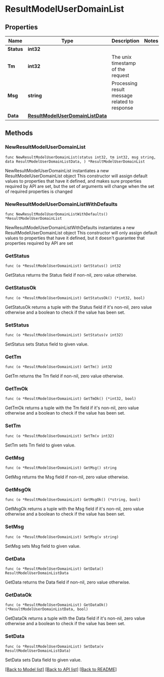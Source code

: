 # ResultModelUserDomainList

## Properties

Name | Type | Description | Notes
------------ | ------------- | ------------- | -------------
**Status** | **int32** |  | 
**Tm** | **int32** | The unix timestamp of the request | 
**Msg** | **string** | Processing result message related to response | 
**Data** | [**ResultModelUserDomainListData**](ResultModelUserDomainListData.md) |  | 

## Methods

### NewResultModelUserDomainList

`func NewResultModelUserDomainList(status int32, tm int32, msg string, data ResultModelUserDomainListData, ) *ResultModelUserDomainList`

NewResultModelUserDomainList instantiates a new ResultModelUserDomainList object
This constructor will assign default values to properties that have it defined,
and makes sure properties required by API are set, but the set of arguments
will change when the set of required properties is changed

### NewResultModelUserDomainListWithDefaults

`func NewResultModelUserDomainListWithDefaults() *ResultModelUserDomainList`

NewResultModelUserDomainListWithDefaults instantiates a new ResultModelUserDomainList object
This constructor will only assign default values to properties that have it defined,
but it doesn't guarantee that properties required by API are set

### GetStatus

`func (o *ResultModelUserDomainList) GetStatus() int32`

GetStatus returns the Status field if non-nil, zero value otherwise.

### GetStatusOk

`func (o *ResultModelUserDomainList) GetStatusOk() (*int32, bool)`

GetStatusOk returns a tuple with the Status field if it's non-nil, zero value otherwise
and a boolean to check if the value has been set.

### SetStatus

`func (o *ResultModelUserDomainList) SetStatus(v int32)`

SetStatus sets Status field to given value.


### GetTm

`func (o *ResultModelUserDomainList) GetTm() int32`

GetTm returns the Tm field if non-nil, zero value otherwise.

### GetTmOk

`func (o *ResultModelUserDomainList) GetTmOk() (*int32, bool)`

GetTmOk returns a tuple with the Tm field if it's non-nil, zero value otherwise
and a boolean to check if the value has been set.

### SetTm

`func (o *ResultModelUserDomainList) SetTm(v int32)`

SetTm sets Tm field to given value.


### GetMsg

`func (o *ResultModelUserDomainList) GetMsg() string`

GetMsg returns the Msg field if non-nil, zero value otherwise.

### GetMsgOk

`func (o *ResultModelUserDomainList) GetMsgOk() (*string, bool)`

GetMsgOk returns a tuple with the Msg field if it's non-nil, zero value otherwise
and a boolean to check if the value has been set.

### SetMsg

`func (o *ResultModelUserDomainList) SetMsg(v string)`

SetMsg sets Msg field to given value.


### GetData

`func (o *ResultModelUserDomainList) GetData() ResultModelUserDomainListData`

GetData returns the Data field if non-nil, zero value otherwise.

### GetDataOk

`func (o *ResultModelUserDomainList) GetDataOk() (*ResultModelUserDomainListData, bool)`

GetDataOk returns a tuple with the Data field if it's non-nil, zero value otherwise
and a boolean to check if the value has been set.

### SetData

`func (o *ResultModelUserDomainList) SetData(v ResultModelUserDomainListData)`

SetData sets Data field to given value.



[[Back to Model list]](../README.md#documentation-for-models) [[Back to API list]](../README.md#documentation-for-api-endpoints) [[Back to README]](../README.md)


